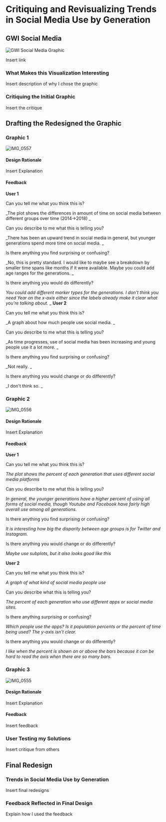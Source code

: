 # Critiquing and Revisualizing Trends in Social Media Use by Generation

## GWI Social Media 


![GWI Social Media Graphic](https://user-images.githubusercontent.com/93174933/141027287-fb30d021-e1ee-4df1-94b8-1875a2bfb901.PNG)

Insert link


### What Makes this Visualization Interesting
Insert description of why I chose the graphic

### Critiquing the Initial Graphic

Insert the critique

## Drafting the Redesigned the Graphic

### Graphic 1
![IMG_0557](https://user-images.githubusercontent.com/93174933/141028382-457fbb7b-3989-4fb8-828f-376a3d9405b3.jpg)

 
#### Design Rationale
Insert Explanation
 
#### Feedback
**User 1**

Can you tell me what you think this is?

_The plot shows the differences in amount of time on social media between different groups over time (2014->2018)
_

Can you describe to me what this is telling you? 


_There has been an upward trend in social media in general, but younger generations spend more time on social media.
_

Is there anything you find surprising or confusing?

_No, this is pretty standard. I would like to maybe see a breakdown by smaller time spans like months if it were available. Maybe you could add age ranges for the generations.
_

Is there anything you would do differently?

_You could add different marker types for the generations. I don't think you need Year on the x-axis either since the labels already make it clear what you're talking about._
_
**User 2**

Can you tell me what you think this is?


_A graph about how much people use social media.
_

Can you describe to me what this is telling you?

_As time progresses, use of social media has been increasing and young people use it a lot more.
_

Is there anything you find surprising or confusing?

_Not really.
_

Is there anything you would change or do differently?

_I don't think so.
_

### Graphic 2
![IMG_0556](https://user-images.githubusercontent.com/93174933/141028409-332a2da1-fa3c-4d81-9c63-68e61fcb8f3f.jpg)

 
#### Design Rationale
Insert Explanation
 
#### Feedback
**User 1**

Can you tell me what you think this is?

_The plot shows the percent of each generation that uses different social media platforms_

Can you describe to me what this is telling you?

_In general, the younger generations have a higher percent of using all forms of social media, though Youtube and Facebook have fairly high overall use among all generations._

Is there anything you find surprising or confusing?

_It is interesting how big the disparity between age groups is for Twitter and Instagram._

Is there anything you would change or do differently?

_Maybe use subplots, but it also looks good like this_

**User 2**

Can you tell me what you think this is? 

_A graph of what kind of social media people use_

Can you describe what this is telling you?

_The percent of each generation who use different apps or social media sites._

Is there anything surprising or confusing?

_Which people use the apps? Is it population percents or the percent of time being used? The y-axis isn't clear._

Is there anything you would change or do differently?

_I like when the percent is shown on or above the bars because it can be hard to read the axis when there are so many bars._
### Graphic 3
![IMG_0555](https://user-images.githubusercontent.com/93174933/141028431-a8dccb70-8a3a-40d2-9a6e-214a366b4592.jpg)

 
#### Design Rationale
Insert Explanation
 
#### Feedback
Insert feedback

### User Testing my Solutions

Insert critique from others

## Final Redesign

### Trends in Social Media Use by Generation

Insert final redesigns 

### Feedback Reflected in Final Design

Explain how I used the feedback

